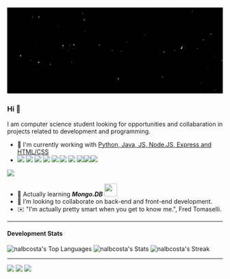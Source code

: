 ![](banner_gif.gif)
### Hi 👋
I am computer science student looking for opportunities and collabaration in projects related to development and programming.
- 🧠 I'm currently working with <u>Python, Java, JS, Node.JS, Express and HTML/CSS</u>
- <img src="https://cdn.jsdelivr.net/gh/devicons/devicon@latest/icons/html5/html5-original.svg" width = "30" /> <img src="https://cdn.jsdelivr.net/gh/devicons/devicon@latest/icons/css3/css3-original.svg" width = "30"/> <img src="https://cdn.jsdelivr.net/gh/devicons/devicon@latest/icons/javascript/javascript-original.svg" width = "30" />     <img src="https://cdn.jsdelivr.net/gh/devicons/devicon@latest/icons/express/express-original.svg" width = "30" /> <img src="https://cdn.jsdelivr.net/gh/devicons/devicon@latest/icons/nodejs/nodejs-original.svg" width = "30" /> <img src="https://cdn.jsdelivr.net/gh/devicons/devicon@latest/icons/mongodb/mongodb-original.svg" width = "30" /> <img src="https://cdn.jsdelivr.net/gh/devicons/devicon@latest/icons/postgresql/postgresql-original.svg" width = "30" /> <img src="https://cdn.jsdelivr.net/gh/devicons/devicon@latest/icons/mysql/mysql-original.svg" width = "30" /><img src="https://cdn.jsdelivr.net/gh/devicons/devicon@latest/icons/json/json-original.svg" width = "30" /><img src="https://cdn.jsdelivr.net/gh/devicons/devicon@latest/icons/java/java-original-wordmark.svg" width = "30" />
<img src="https://cdn.jsdelivr.net/gh/devicons/devicon@latest/icons/python/python-original.svg" width = "30" />
          
          
- 📘 Actually learning ***Mongo.DB*** <img src="https://cdn.jsdelivr.net/gh/devicons/devicon@latest/icons/mongodb/mongodb-original.svg" width = "30" height = "30"/>
- 🤝 I’m looking to collaborate on back-end and front-end development. 
- ✉️ "I'm actually pretty smart when you get to know me.", Fred Tomaselli.
***
#### Development Stats
![nalbcosta's Top Languages](https://github-readme-stats.vercel.app/api/top-langs/?username=nalbcosta&theme=tokyonight&show_icons=true&hide_border=true&layout=compact) ![nalbcosta's Stats](https://github-readme-stats.vercel.app/api?username=nalbcosta&theme=tokyonight&show_icons=true&hide_border=true&count_private=true&layout=compact)
![nalbcosta's Streak](https://github-readme-streak-stats.herokuapp.com/?user=nalbcosta&theme=tokyonight&hide_border=true&layout=compact)

_____
[<img src="https://img.shields.io/badge/twitter-%231DA1F2.svg?&style=for-the-badge&logo=twitter&logoColor=white" />](https://twitter.com/SirFinn_) [<img src="https://img.shields.io/badge/linkedin-%230077B5.svg?&style=for-the-badge&logo=linkedin&logoColor=white" />](https://www.linkedin.com/in/nalbert-schwank-costa-santos-a42b17222/) [<img src = "https://img.shields.io/badge/instagram-%23E4405F.svg?&style=for-the-badge&logo=instagram&logoColor=white">](https://www.instagram.com/nalbcosta/)
